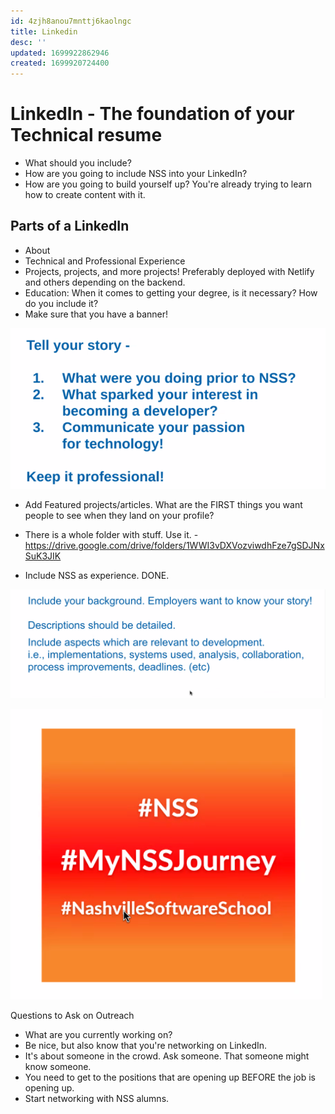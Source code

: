 ```yaml
---
id: 4zjh8anou7mnttj6kaolngc
title: Linkedin
desc: ''
updated: 1699922862946
created: 1699920724400
---
```


# LinkedIn - The foundation of your Technical resume

- What should you include?
- How are you going to include NSS into your LinkedIn?
- How are you going to build yourself up? You're already trying to learn how to create content with it.

## Parts of a LinkedIn
- About
- Technical and Professional Experience
- Projects, projects, and more projects! Preferably deployed with Netlify and others depending on the backend.
- Education: When it comes to getting your degree, is it necessary? How do you include it?
- Make sure that you have a banner! 

![Alt text](image-4.png)

- Add Featured projects/articles. What are the FIRST things you want people to see when they land on your profile?

- There is a whole folder with stuff. Use it. - https://drive.google.com/drive/folders/1WWI3vDXVozviwdhFze7gSDJNxSuK3JIK

- Include NSS as experience. DONE.

![Alt text](image-5.png)

![Alt text](image-6.png)

Questions to Ask on Outreach
- What are you currently working on?
- Be nice, but also know that you're networking on LinkedIn.
- It's about someone in the crowd. Ask someone. That someone might know someone.
- You need to get to the positions that are opening up BEFORE the job is opening up.
- Start networking with NSS alumns.
